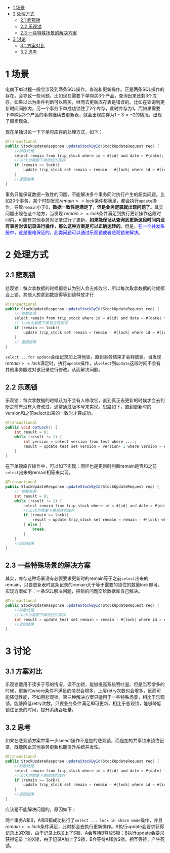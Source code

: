 <!-- GFM-TOC -->

- [1 场景](#_1-场景)
- [2 处理方式](#_2-处理方式)
  - [2.1 悲观锁](#_21-悲观锁)
  - [2.2 乐观锁](#_22-乐观锁)
  - [2.3 一些特殊场景的解决方案](#_23-一些特殊场景的解决方案)
- [3 讨论](#_3-讨论)
  - [3.1 方案对比](#_31-方案对比)
  - [3.2 思考](#_32-思考)

<!-- GFM-TOC -->

# 1 场景

电商下单过程一般会涉及到两条SQL操作，查询和更新操作。正是两条SQL操作的存在，会导致一些问题。比如现在需要下单购买3个产品，查询出来还剩3个库存，如果以此为条件判断可以购买，继而去更新库存表是错误的。比如在查询到更新时间间隙内，另一个事务下单成功锁住了2个库存，此时库存为1。而如果需要下单购买3个产品的事务继续去更新表，就会出现库存为$1-3=-2$的情况，出现了超卖现象。

现在单独讨论一下下单时库存的处理方式，如下：

```java
@Transactional
public StockUpdateResponse updateStockById(StockUpdateRequest req) {
    //参数处理
    select remain from trip_stock where id = #{id} and date = #{date};
    //lock为需要下单锁住的库存
    if (remain >= lock){
        update trip_stock set remain = remain - #{lock} where id = #{id} and date = #{date}
    } 
    //返回结果
}
```

事务只能保证数据一致性的问题，不能解决多个事务同时执行产生的超卖问题。比如20个事务，某个时刻发现$remain >= lock$条件都满足，都会执行`update`操作，导致`remain`小于0，**数据一致性是满足了，但是业务逻辑就出现问题了**。其实问题出现在这个地方，当发现 $remain >= lock$条件满足到执行更新操作这段时间内，可能有其他事务对记录进行了更新，**如果能保证从查询到更新这段时间内没有事务对该记录进行操作，那么这种方案是可以正确运转的**。但是，<span style="color:blue">在一个并发系统中，这是很难保证的，此类问题可以通过乐观锁或者悲观锁来解决</span>。

# 2 处理方式

## 2.1 悲观锁

悲观锁：每次拿数据的时候都会认为别人会去修改它，所以每次取拿数据的时候都会上锁，其他人想拿到数据得等到锁释放才行

```java
@Transactional
public StockUpdateResponse updateStockById(StockUpdateRequest req) {
    // 参数处理
    select remain from trip_stock where id = #{id} and date = #{date} for update;
    // lock为需要下单锁住的库存
    if (remain >= lock){
        update trip_stock set remain = remain - #{lock} where id = #{id} and date = #{date}
    } 
    // 返回结果
}

```

`select ...for update`会给记录加上排他锁，直到事务结束才会释放锁。当发现$remain >= lock$满足时，执行`update`操作，从`select`到`update`这段时间不会有其他事务能过对该记录进行修改。从而解决问题。

## 2.2 乐观锁

乐观锁：每次拿数据的时候认为不会有人修改它，直到真正去更新的时候才会去判断之前有没有人修改过，通常通过版本号来实现。思路如下，直到更新时的version和之前select出来的一致时才算成功。

```java
@Transactional
public void optLock() {
    int result = 0;
    while (result != 1) {
        int version = select version from test where ....;
        result = update test set version = version+ 1 where version = #{version}
    }
}

```

在下单锁库存操作中，可以如下实现：同样也是更新时判断remain是否和之前`select`出来的remain相等来实现。

```java
@Transactional
public StockUpdateResponse updateStockById(StockUpdateRequest req) {
    // 参数处理
    int result = 0;
    while (result != 1) {
        select remain from trip_stock where id = #{id} and date = #{date};
        //lock为需要下单锁住的库存
        if (remain >= lock){
            result = update trip_stock set remain = remain - #{lock} where id = #{id} and date = #{date} and remain = #{remain}
        } else {
            break;
        }
    }
    //返回结果
}

```

## 2.3 一些特殊场景的解决方案

其实，库存这种场景没有必要要求更新时的remain等于之前`select`出来的remain，只要更新表时这条记录的remain大于等于需要的锁住的数量lock即可。实现方案如下：一条SQL解决问题，把锁的问题交给数据库自己解决。

```java
@Transactional
public StockUpdateResponse updateStockById(StockUpdateRequest req) {
    //参数处理
    //lock为需要下单锁住的库存
    int result = update test set remain = remain - #{lock} where id = #{id} and date = #{date} and remain >= #{lock}
    //返回结果
}

```

# 3 讨论

## 3.1 方案对比

乐观锁适用于读多于写的情况，读不加锁，能够提高系统吞吐量。但是当写增多的时候，更新时where条件不满足的情况会增多，上层retry次数也会增多，反而可能降低性能，不如用悲观锁。第三种解决方案只适用于一些特殊场景，相比于乐观锁，能够降低retry次数，只要业务条件满足即可更新，相比于悲观锁，能够降低锁住记录的时间，提升系统吞吐量。

## 3.2 思考

如果在悲观锁方案中第一步select操作不是加的悲观锁，而是加的共享锁来锁住记录，既能防止其他事务更新也能提升系统并发性。

```java
@Transactional
public StockUpdateResponse updateStockById(StockUpdateRequest req) {
    //参数处理
    select remain from trip_stock where id = #{id} and date = #{date} lock in share mode;
    //lock为需要下单锁住的库存
    if (remain >= lock){
        update trip_stock set remain = remain - #{lock} where id = #{id} and date = #{date}
    } 
    //返回结果
}

```

应该是不能解决问题的。原因如下：

两个事务A和B，A和B都成功执行了`select ... lock in share mode`操作，并且$remain >= lock$条件满足，此时都会去执行更新操作。A执行update会要求获得记录上的X锁，由于记录上B加上了S锁，A会等待B释放S锁；B执行update会要求获得记录上的X锁，由于记录A加上了S锁，B会等待A释放S锁。相互等待，产生死锁。